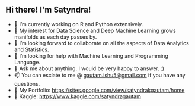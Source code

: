 ## Hi there! I'm Satyndra!

- 🔭 I’m currently working on R and Python extensively. 
- 🌱 My interest for Data Science and Deep Machine Learning grows manifolds as each day passes by.
- 👯 I’m looking forward to collaborate on all the aspects of Data Analytics and Statistics.
- 🤔 I’m looking for help with Machine Learning and Programming Language.
- 💬 Ask me about anything. I would be very happy to answer. :)
- 📫 You can esclate to me @ gautam.ishu5@gmail.com if you have any questions.
- 🔎 My Portfolio: https://sites.google.com/view/satyndrakgautam/home
- 🔎 Kaggle: https://www.kaggle.com/satyndragautam

